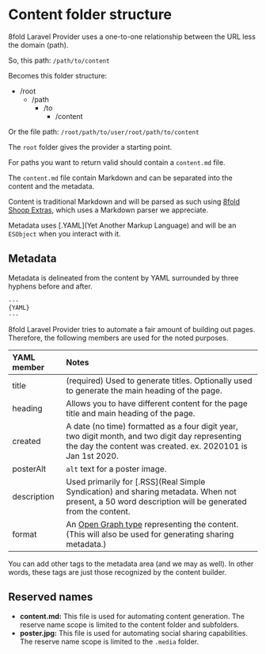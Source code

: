 # Content folder structure

8fold Laravel Provider uses a one-to-one relationship between the URL less the domain (path).

So, this path: `/path/to/content`

Becomes this folder structure:

- /root
    - /path
        - /to
            - /content

Or the file path: `/root/path/to/user/root/path/to/content`

The `root` folder gives the provider a starting point.

For paths you want to return valid should contain a `content.md` file.

The `content.md` file contain Markdown and can be separated into the content and the metadata.

Content is traditional Markdown and will be parsed as such using [8fold Shoop Extras](https://github.com/8fold/php-shoop-extras), which uses a Markdown parser we appreciate.

Metadata uses [.YAML](Yet Another Markup Language) and will be an `ESObject` when you interact with it.

## Metadata

Metadata is delineated from the content by YAML surrounded by three hyphens before and after.

```
---
{YAML}
---
```

8fold Laravel Provider tries to automate a fair amount of building out pages. Therefore, the following members are used for the noted purposes.

|YAML member |Notes                                                                                             |
|:-----------|:-------------------------------------------------------------------------------------------------|
|title       |(required) Used to generate titles. Optionally used to generate the main heading of the page.     |
|heading     |Allows you to have different content for the page title and main heading of the page.             |
|created     |A date (no time) formatted as a four digit year, two digit month, and two digit day representing the day the content was created. ex. 2020101 is Jan 1st 2020. |
|posterAlt   |`alt` text for a poster image.                                                                    |
|description |Used primarily for [.RSS](Real Simple Syndication) and sharing metadata. When not present, a 50 word description will be generated from the content. |
|format      |An [Open Graph type](https://ogp.me/#types) representing the content. (This will also be used for generating sharing metadata.) |

You can add other tags to the metadata area (and we may as well). In other words, these tags are just those recognized by the content builder.

## Reserved names

- **content.md:** This file is used for automating content generation. The reserve name scope is limited to the content folder and subfolders.
- **poster.jpg:** This file is used for automating social sharing capabilities. The reserve name scope is limited to the `.media` folder.
